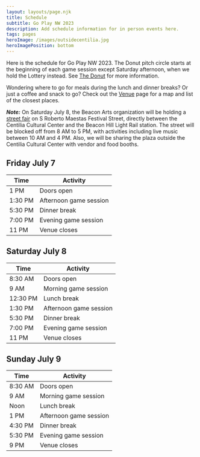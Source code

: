 ```yaml
---
layout: layouts/page.njk
title: Schedule
subtitle: Go Play NW 2023
description: Add schedule information for in person events here.
tags: pages
heroImage: /images/outsidecentilia.jpg
heroImagePosition: bottom
---
```


Here is the schedule for Go Play NW 2023. The Donut pitch circle starts at the beginning of each game session except Saturday afternoon, when we hold the Lottery instead. See [The Donut](the-donut.ml) for more information. 

Wondering where to go for meals during the lunch and dinner breaks? Or just a coffee and snack to go? Check out the [Venue](venue-inperson#the-neighborhood) page for a map and list of the closest places.

***Note:*** On Saturday July 8, the Beacon Arts organization will be holding a [street fair](https://www.beacon-arts.org/street-fairs) on S Roberto Maestas Festival Street, directly between the Centilia Cultural Center and the Beacon Hill Light Rail station. The street will be blocked off from 8 AM to 5 PM, with activities including live music between 10 AM and 4 PM. Also, we will be sharing the plaza outside the Centilia Cultural Center with vendor and food booths.

## Friday July 7
| Time | Activity |
| --- | --- |
| 1 PM | Doors open |
| 1:30 PM | Afternoon game session |
| 5:30 PM | Dinner break |
| 7:00 PM | Evening game session |
| 11 PM | Venue closes| 

## Saturday July 8
| Time | Activity |
| --- | --- |
| 8:30 AM | Doors open |
| 9 AM | Morning game session |
| 12:30 PM | Lunch break |
| 1:30 PM | Afternoon game session |
| 5:30 PM | Dinner break |
| 7:00 PM | Evening game session
| 11 PM | Venue closes |

## Sunday July 9
| Time | Activity |
| --- | --- |
| 8:30 AM | Doors open |
| 9 AM | Morning game session |
| Noon | Lunch break |
| 1 PM | Afternoon game session |
| 4:30 PM | Dinner break |
| 5:30 PM | Evening game session |
| 9 PM | Venue closes |

